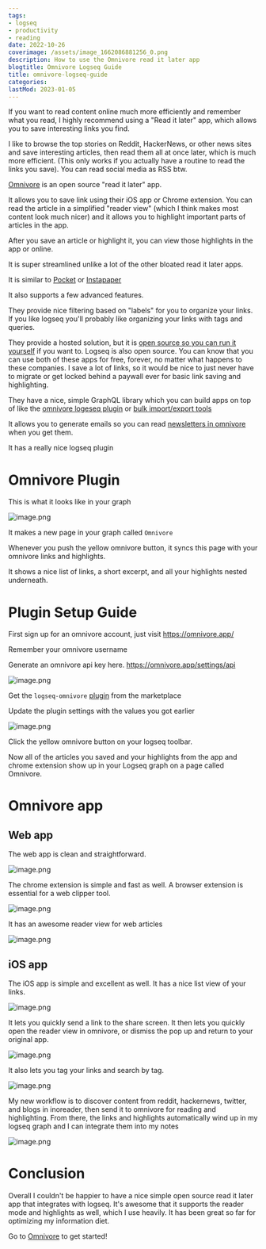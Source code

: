 ```yaml
---
tags:
- logseq
- productivity
- reading
date: 2022-10-26
coverimage: /assets/image_1662086881256_0.png
description: How to use the Omnivore read it later app
blogtitle: Omnivore Logseq Guide
title: omnivore-logseq-guide
categories:
lastMod: 2023-01-05
---
```

If you want to read content online much more efficiently and remember what you read, I highly recommend using a "Read it later" app, which allows you to save interesting links you find.

I like to browse the top stories on Reddit, HackerNews, or other news sites and save interesting articles, then read them all at once later, which is much more efficient. (This only works if you actually have a routine to read the links you save). You can read social media as RSS btw.

[Omnivore](https://omnivore.app/) is an open source "read it later" app.

It allows you to save link using their iOS app or Chrome extension. You can read the article in a simplified "reader view" (which I think makes most content look much nicer) and it allows you to highlight important parts of articles in the app.

After you save an article or highlight it, you can view those highlights in the app or online.

It is super streamlined unlike a lot of the other bloated read it later apps.

It is similar to [Pocket](https://getpocket.com/en/) or [Instapaper](https://www.instapaper.com/)

It also supports a few advanced features.

They provide nice filtering based on "labels" for you to organize your links. If you like logseq you'll probably like organizing your links with tags and queries.

They provide a hosted solution, but it is [open source so you can run it yourself](https://github.com/omnivore-app/omnivore) if you want to. Logseq is also open source. You can know that you can use both of these apps for free, forever, no matter what happens to these companies. I save a lot of links, so it would be nice to just never have to migrate or get locked behind a paywall ever for basic link saving and highlighting.

They have a nice, simple GraphQL library which you can build apps on top of like the [omnivore logeseq plugin](https://github.com/omnivore-app/logseq-omnivore) or [bulk import/export tools](https://github.com/davidohlin/instapaper-to-omnivore-import)

It allows you to generate emails so you can read [newsletters in omnivore](https://omnivore.app/help/newsletters) when you get them.

It has a really nice logseq plugin

# Omnivore Plugin

This is what it looks like in your graph

![image.png](/assets/image_1662086799530_0.png)

It makes a new page in your graph called `Omnivore`

Whenever you push the yellow omnivore button, it syncs this page with your omnivore links and highlights.

It shows a nice list of links, a short excerpt, and all your highlights nested underneath.

#  Plugin Setup Guide

First sign up for an omnivore account, just visit https://omnivore.app/

Remember your omnivore username

Generate an omnivore api key here. https://omnivore.app/settings/api

![image.png](/assets/image_1662086816611_0.png)

Get the `logseq-omnivore` [plugin](https://github.com/omnivore-app/logseq-omnivore) from the marketplace

Update the plugin settings with the values you got earlier

![image.png](/assets/image_1662086831539_0.png)

Click the yellow omnivore button on your logseq toolbar.

Now all of the articles you saved and your highlights from the app and chrome extension show up in your Logseq graph on a page called Omnivore.

# Omnivore app

## Web app

The web app is clean and straightforward.

![image.png](/assets/image_1662086844009_0.png)

The chrome extension is simple and fast as well. A browser extension is essential for a web clipper tool.

![image.png](/assets/image_1662086853736_0.png)

It has an awesome reader view for web articles

![image.png](/assets/image_1662086866434_0.png)

## iOS app

The iOS app is simple and excellent as well. It has a nice list view of your links.

![image.png](/assets/image_1662086881256_0.png)

It lets you quickly send a link to the share screen. It then lets you quickly open the reader view in omnivore, or dismiss the pop up and return to your original app.

![image.png](/assets/image_1662086894879_0.png)

It also lets you tag your links and search by tag.

![image.png](/assets/image_1662086908493_0.png)

My new workflow is to discover content from reddit, hackernews, twitter, and blogs in inoreader, then send it to omnivore for reading and highlighting. From there, the links and highlights automatically wind up in my logseq graph and I can integrate them into my notes

![image.png](/assets/image_1662086941972_0.png)

# Conclusion

Overall I couldn't be happier to have a nice simple open source read it later app that integrates with logseq. It's awesome that it supports the reader mode and highlights as well, which I use heavily. It has been great so far for optimizing my information diet.

Go to [Omnivore](https://omnivore.app/) to get started!
